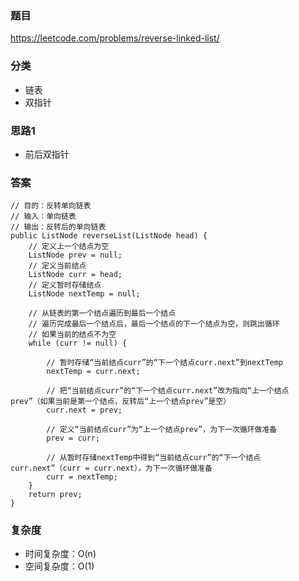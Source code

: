 ### 题目
https://leetcode.com/problems/reverse-linked-list/

### 分类
* 链表
* 双指针

### 思路1
* 前后双指针

### 答案
```
// 目的：反转单向链表
// 输入：单向链表
// 输出：反转后的单向链表
public ListNode reverseList(ListNode head) {
    // 定义上一个结点为空
    ListNode prev = null;
    // 定义当前结点
    ListNode curr = head;
    // 定义暂时存储结点
    ListNode nextTemp = null;
    
    // 从链表的第一个结点遍历到最后一个结点
    // 遍历完成最后一个结点后，最后一个结点的下一个结点为空，则跳出循环
    // 如果当前的结点不为空
    while (curr != null) {
        
        // 暂时存储“当前结点curr”的“下一个结点curr.next”到nextTemp
        nextTemp = curr.next;
        
        // 把“当前结点curr”的“下一个结点curr.next”改为指向“上一个结点prev”（如果当前是第一个结点，反转后“上一个结点prev”是空）
        curr.next = prev;
        
        // 定义“当前结点curr”为“上一个结点prev”，为下一次循环做准备
        prev = curr;
        
        // 从暂时存储nextTemp中得到“当前结点curr”的“下一个结点curr.next”（curr = curr.next），为下一次循环做准备
        curr = nextTemp;
    }
    return prev;
}
```

### 复杂度
* 时间复杂度：O(n)
* 空间复杂度：O(1)
